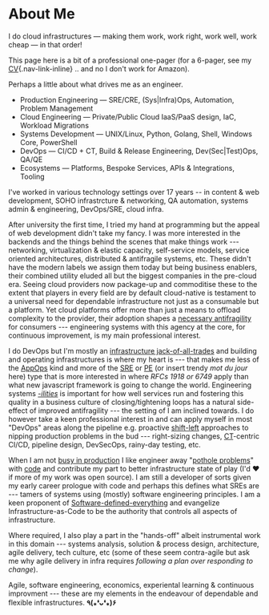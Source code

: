 About Me
========

I do cloud infrastructures — making them work, work right, work well,
work cheap — in that order!

This page here is a bit of a professional one-pager (for a 6-pager, see
my [CV](#contact){.nav-link-inline} .. and no I don't work for Amazon).

Perhaps a little about what drives me as an engineer.

- Production Engineering — SRE/CRE, (Sys|Infra)Ops, Automation, Problem Management
- Cloud Engineering — Private/Public Cloud IaaS/PaaS design, IaC, Workload Migrations
- Systems Development — UNIX/Linux, Python, Golang, Shell, Windows Core, PowerShell
- DevOps — CI/CD + CT, Build & Release Engineering, Dev(Sec|Test)Ops, QA/QE
- Ecosystems — Platforms, Bespoke Services, APIs & Integrations, Tooling

I've  worked in various technology settings over 17 years --
in  content & web development, SOHO infrastrcture & networking,
QA automation, systems admin & engineering, DevOps/SRE,  cloud infra.

After university the first time, I tried my hand at programming but the appeal
of web development didn't take my fancy. I was more interested in the
backends and the things behind the scenes that make things work ---
networking,  virtualization  &  elastic
capacity, self-service  models, service oriented architectures,  distributed &
antifragile systems,  etc. These didn't have the modern labels we assign them
today but being business enablers,  their combined  utility  eluded  all but  the  biggest
companies  in the  pre-cloud era.  Seeing cloud  providers now  package-up and
commoditise these  to the extent  that players in  every field are  by default
cloud-native is  testament to a  universal need for  dependable infrastructure
not just as a  consumable but a platform. Yet cloud  platforms offer more than
just a  means to offload complexity  to the provider, their  adoption shapes a
[necessary
antifragility](https://www.sciencedirect.com/science/article/pii/S1877050914007017/pdf?md5=579fbbe1aa1f4e10e7ad57bc2d5535e9&pid=1-s2.0-S1877050914007017-main.pdf)
for consumers --- engineering systems with this agency at the core,
for continuous improvement, is my main professional interest.

I do DevOps but I'm mostly an [infrastructure
jack-of-all-trades](/cv/#core-competencies) and building and operating
infrastructures is where my heart is --- that makes me less of the
[AppOps](https://medium.com/@mhausenblas/what-is-appops-why-do-i-care-what-i-do-about-it-b83a28b0eabc)
kind and more of the [SRE](https://landing.google.com/sre/) or
[PE](https://engineering.fb.com/category/production-engineering/) (or
insert trendy *mot du jour* here) type that is more interested in where
_RFCs 1918 or 6749_ apply than what new javascript framework is going to
change the world.
Engineering systems
*[-ilities](https://towardsdatascience.com/architecting-for-the-ilities-6fae9d00bf6b?gi=7a9689ab0cc5)*
is important for how well services run and fostering this quality
in a business culture of closing/tightening loops has a natural
side-effect of improved antifragility --- the setting of I am inclined towards.
I do however take a keen professional interest in and can
apply myself in most "DevOps" areas along the pipeline e.g. proactive
[shift-left](https://www.securityroundtable.org/to-improve-devops-and-security-the-time-has-come-to-shift-left/)
approaches to nipping production problems in the bud --- right-sizing
changes,
[CT](https://devops.com/continuous-testing-vs-test-automation/)-centric
CI/CD, pipeline design, DevSecOps, rainy-day testing, etc.

When I am not [busy in
production](http://www.felicepescatore.it/alm/140-firefighter-agile-anti-pattern-eng)
I like engineer away "[pothole
problems](https://www.goodreads.com/quotes/7514660-i-am-not-a-visionary-i-m-an-engineer-i-m-happy)"
with [code](https://github.com/shalomb)
and contribute my part to better
infrastructure state of play (I'd ❤️ if more of my work was open source).
I am still a developer of sorts given my early career prologue
with code and perhaps this defines what SREs are --- tamers of systems
using (mostly) software engineering principles. I am a keen proponent of
[Software-defined-everything](https://devops.com/why-the-buzz-on-software-defined-everything-sdx/)
and evangelize Infrastructure-as-Code to be the authority that controls
all aspects of infrastructure.

Where required, I also play a part in the "hands-off" albeit
instrumental work in this domain --- systems analysis, solution &
process design, architecture, agile delivery, tech culture, etc (some of
these seem contra-agile but ask me why agile delivery in infra requires
*following a plan over responding to change*).

Agile, software engineering, economics, experiental learning &
continuous improvment --- these are my elements in the endeavour of
dependable and flexible infrastructures. **٩(⁎❛ᴗ❛⁎)۶**
